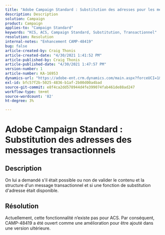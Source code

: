 ```yaml
---
title: "Adobe Campaign Standard : Substitution des adresses pour les messages transactionnels"
description: Description
solution: Campaign
product: Campaign
applies-to: "Campaign Standard"
keywords: "KCS, ACS, Campaign Standard, Substitution, Transactionnel"
resolution: Resolution
internal-notes: "Enhancement CAMP-48419"
bug: false
article-created-by: Craig Thonis
article-created-date: "4/30/2021 1:41:52 PM"
article-published-by: Craig Thonis
article-published-date: "4/30/2021 1:47:57 PM"
version-number: 1
article-number: KA-16953
dynamics-url: "https://adobe-ent.crm.dynamics.com/main.aspx?forceUCI=1&pagetype=entityrecord&etn=knowledgearticle&id=f0d7cacd-b9a9-eb11-b1ac-000d3a5cd2e0"
exl-id: bfc57f2b-5025-4836-b1af-2b00d00a4bad
source-git-commit: e8f4ca2dd578944d4fe399074fab461de88ad247
workflow-type: tm+mt
source-wordcount: '82'
ht-degree: 3%

---
```


# Adobe Campaign Standard : Substitution des adresses des messages transactionnels

## Description


On lui a demandé s&#39;il était possible ou non de valider le contenu et la structure d&#39;un message transactionnel et si une fonction de substitution d&#39;adresse était disponible.


## Résolution


Actuellement, cette fonctionnalité n’existe pas pour ACS. Par conséquent, CAMP-48419 a été ouvert comme une amélioration pour être ajouté dans une version ultérieure.
